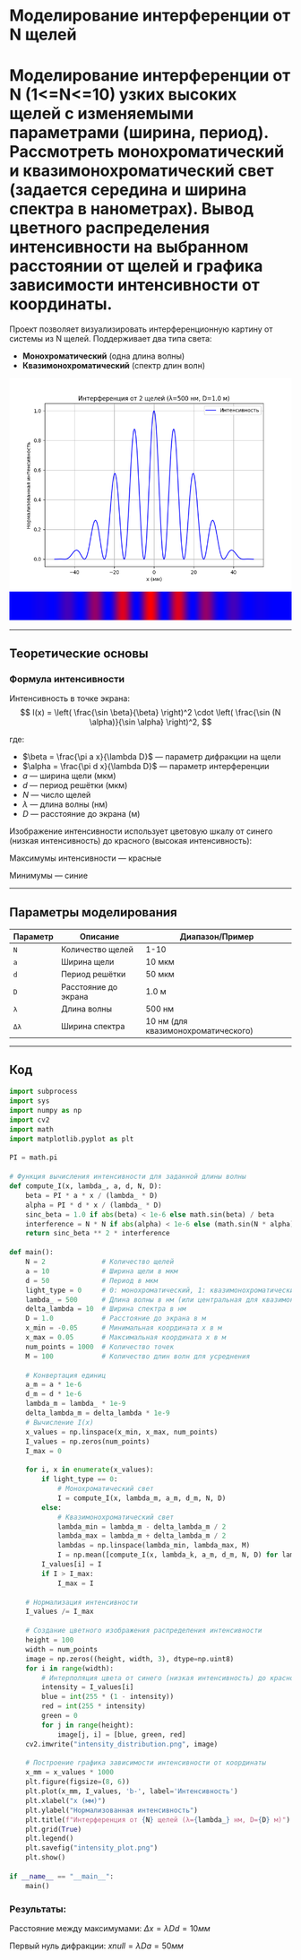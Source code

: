 #  Моделирование интерференции от N щелей
# Моделирование интерференции от N (1<=N<=10) узких высоких щелей c изменяемыми параметрами (ширина, период). Рассмотреть монохроматический и квазимонохроматический свет (задается середина и ширина спектра в нанометрах). Вывод цветного распределения интенсивности на выбранном расстоянии от щелей и графика зависимости интенсивности от координаты.

Проект позволяет визуализировать интерференционную картину от системы из N щелей. Поддерживает два типа света:
- **Монохроматический** (одна длина волны)
- **Квазимонохроматический** (спектр длин волн)

![График интенсивности](intensity_plot.png) 
![Цветная картина](intensity_distribution.png)

---

##  Теоретические основы

### Формула интенсивности
Интенсивность в точке экрана:
$$ I(x) = \left( \frac{\sin \beta}{\beta} \right)^2 \cdot \left( \frac{\sin (N \alpha)}{\sin \alpha} \right)^2, $$


где:
- $\beta = \frac{\pi a x}{\lambda D}$ — параметр дифракции на щели
- $\alpha = \frac{\pi d x}{\lambda D}$ — параметр интерференции
- $a$ — ширина щели (мкм)
- $d$ — период решётки (мкм)
- $N$ — число щелей
- $\lambda$ — длина волны (нм)
- $D$ — расстояние до экрана (м)


Изображение интенсивности использует цветовую шкалу от синего (низкая интенсивность) до красного (высокая интенсивность):





Максимумы интенсивности — красные



Минимумы — синие


---

##  Параметры моделирования
| Параметр        | Описание                          | Диапазон/Пример     |
|-----------------|-----------------------------------|---------------------|
| `N`             | Количество щелей                  | 1-10                |
| `a`             | Ширина щели                       | 10 мкм             |
| `d`             | Период решётки                    | 50 мкм             |
| `D`             | Расстояние до экрана              | 1.0 м              |
| `λ`             | Длина волны                       | 500 нм             |
| `Δλ`            | Ширина спектра                    | 10 нм (для квазимонохроматического) |

---

##  Код
```python
import subprocess
import sys
import numpy as np
import cv2
import math
import matplotlib.pyplot as plt

PI = math.pi

# Функция вычисления интенсивности для заданной длины волны
def compute_I(x, lambda_, a, d, N, D):
    beta = PI * a * x / (lambda_ * D)
    alpha = PI * d * x / (lambda_ * D)
    sinc_beta = 1.0 if abs(beta) < 1e-6 else math.sin(beta) / beta
    interference = N * N if abs(alpha) < 1e-6 else (math.sin(N * alpha) / math.sin(alpha)) ** 2
    return sinc_beta ** 2 * interference

def main():
    N = 2              # Количество щелей
    a = 10             # Ширина щели в мкм
    d = 50             # Период в мкм
    light_type = 0     # 0: монохроматический, 1: квазимонохроматический
    lambda_ = 500      # Длина волны в нм (или центральная для квазимонохроматического)
    delta_lambda = 10  # Ширина спектра в нм
    D = 1.0            # Расстояние до экрана в м
    x_min = -0.05      # Минимальная координата x в м
    x_max = 0.05       # Максимальная координата x в м
    num_points = 1000  # Количество точек
    M = 100            # Количество длин волн для усреднения
    
    # Конвертация единиц
    a_m = a * 1e-6           
    d_m = d * 1e-6           
    lambda_m = lambda_ * 1e-9
    delta_lambda_m = delta_lambda * 1e-9 
    # Вычисление I(x)
    x_values = np.linspace(x_min, x_max, num_points)
    I_values = np.zeros(num_points)
    I_max = 0

    for i, x in enumerate(x_values):
        if light_type == 0:
            # Монохроматический свет
            I = compute_I(x, lambda_m, a_m, d_m, N, D)
        else:
            # Квазимонохроматический свет
            lambda_min = lambda_m - delta_lambda_m / 2
            lambda_max = lambda_m + delta_lambda_m / 2
            lambdas = np.linspace(lambda_min, lambda_max, M)
            I = np.mean([compute_I(x, lambda_k, a_m, d_m, N, D) for lambda_k in lambdas])
        I_values[i] = I
        if I > I_max:
            I_max = I

    # Нормализация интенсивности
    I_values /= I_max

    # Создание цветного изображения распределения интенсивности
    height = 100
    width = num_points
    image = np.zeros((height, width, 3), dtype=np.uint8)
    for i in range(width):
        # Интерполяция цвета от синего (низкая интенсивность) до красного (высокая)
        intensity = I_values[i]
        blue = int(255 * (1 - intensity))
        red = int(255 * intensity)         
        green = 0                          
        for j in range(height):
            image[j, i] = [blue, green, red]
    cv2.imwrite("intensity_distribution.png", image)

    # Построение графика зависимости интенсивности от координаты
    x_mm = x_values * 1000
    plt.figure(figsize=(8, 6))
    plt.plot(x_mm, I_values, 'b-', label='Интенсивность')
    plt.xlabel("x (мм)")
    plt.ylabel("Нормализованная интенсивность")
    plt.title(f"Интерференция от {N} щелей (λ={lambda_} нм, D={D} м)")
    plt.grid(True)
    plt.legend()
    plt.savefig("intensity_plot.png")
    plt.show()

if __name__ == "__main__":
    main()
```

### Результаты:

Расстояние между максимумами:
$Δx=λDd =10 мм$


Первый нуль дифракции:
$xnull=λDa=50 мм$

